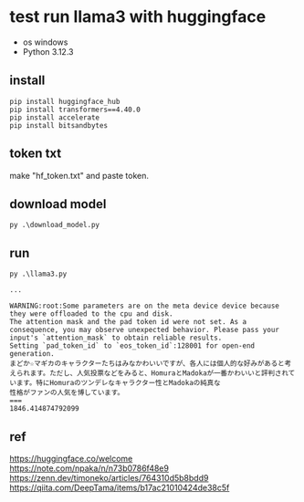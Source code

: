 # test run llama3 with huggingface
- os windows
- Python 3.12.3 

## install
```
pip install huggingface_hub
pip install transformers==4.40.0
pip install accelerate
pip install bitsandbytes
```

## token txt
make "hf_token.txt" and paste token.

## download model
```
py .\download_model.py
```

## run
```
py .\llama3.py
```

```
...

WARNING:root:Some parameters are on the meta device device because they were offloaded to the cpu and disk.
The attention mask and the pad token id were not set. As a consequence, you may observe unexpected behavior. Please pass your input's `attention_mask` to obtain reliable results.
Setting `pad_token_id` to `eos_token_id`:128001 for open-end generation.
まどか☆マギカのキャラクターたちはみなかわいいですが、各人には個人的な好みがあると考えられます。ただし、人気投票などをみると、HomuraとMadokaが一番かわいいと評判されています。特にHomuraのツンデレなキャラクター性とMadokaの純真な
性格がファンの人気を博しています。
===
1846.414874792099
```

## ref
https://huggingface.co/welcome  
https://note.com/npaka/n/n73b0786f48e9  
https://zenn.dev/timoneko/articles/764310d5b8bdd9  
https://qiita.com/DeepTama/items/b17ac21010424de38c5f